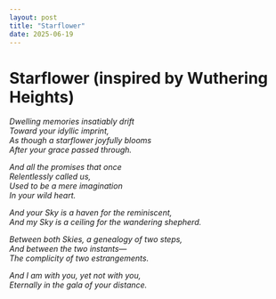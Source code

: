 ```yaml
---
layout: post
title: "Starflower"
date: 2025-06-19
---
```


# **Starflower** (inspired by Wuthering Heights)

*Dwelling memories insatiably drift*  
*Toward your idyllic imprint,*  
*As though a starflower joyfully blooms*  
*After your grace passed through.*  

*And all the promises that once*  
*Relentlessly called us,*  
*Used to be a mere imagination*  
*In your wild heart.*  

*And your Sky is a haven for the reminiscent,*  
*And my Sky is a ceiling for the wandering shepherd.*  

*Between both Skies, a genealogy of two steps,*  
*And between the two instants—*  
*The complicity of two estrangements.*  

*And I am with you, yet not with you,*  
*Eternally in the gala of your distance.*  
